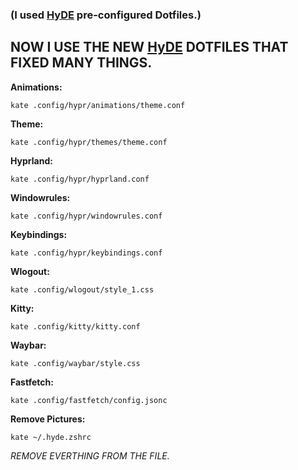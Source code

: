 ### **(I used [HyDE](https://github.com/prasanthrangan/hyprdots) pre-configured Dotfiles.)**

## **NOW I USE THE NEW [HyDE](https://github.com/HyDE-Project/HyDE) DOTFILES THAT FIXED MANY THINGS.**

**Animations:**
```
kate .config/hypr/animations/theme.conf
```

**Theme:**
```
kate .config/hypr/themes/theme.conf
```

**Hyprland:**
```
kate .config/hypr/hyprland.conf
```

**Windowrules:**
```
kate .config/hypr/windowrules.conf
```

**Keybindings:**
```
kate .config/hypr/keybindings.conf
```

**Wlogout:**
```
kate .config/wlogout/style_1.css
```

**Kitty:**
```
kate .config/kitty/kitty.conf
```

**Waybar:**
```
kate .config/waybar/style.css
```

**Fastfetch:**
```
kate .config/fastfetch/config.jsonc
```

**Remove Pictures:**
```
kate ~/.hyde.zshrc
```
*REMOVE EVERTHING FROM THE FILE.*
